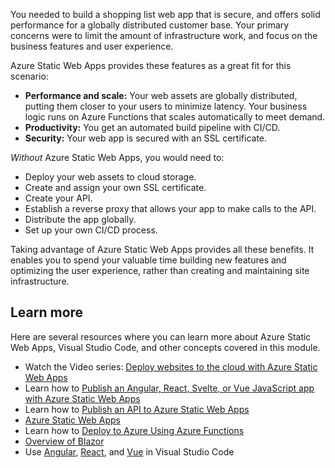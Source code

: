 You needed to build a shopping list web app that is secure, and offers solid performance for a globally distributed customer base. Your primary concerns were to limit the amount of infrastructure work, and focus on the business features and user experience.

Azure Static Web Apps provides these features as a great fit for this scenario:

- **Performance and scale:** Your web assets are globally distributed, putting them closer to your users to minimize latency. Your business logic runs on Azure Functions that scales automatically to meet demand.
- **Productivity:** You get an automated build pipeline with CI/CD.
- **Security:** Your web app is secured with an SSL certificate.

*Without* Azure Static Web Apps, you would need to:

- Deploy your web assets to cloud storage.
- Create and assign your own SSL certificate.
- Create your API.
- Establish a reverse proxy that allows your app to make calls to the API.
- Distribute the app globally.
- Set up your own CI/CD process.

Taking advantage of Azure Static Web Apps provides all these benefits. It enables you to spend your valuable time building new features and optimizing the user experience, rather than creating and maintaining site infrastructure.

## Learn more

Here are several resources where you can learn more about Azure Static Web Apps, Visual Studio Code, and other concepts covered in this module.

- Watch the Video series: [Deploy websites to the cloud with Azure Static Web Apps](https://aka.ms/azure/beginnervideos/learn/swa)
- Learn how to [Publish an Angular, React, Svelte, or Vue JavaScript app with Azure Static Web Apps](/training/modules/publish-app-service-static-web-app-api/)
- Learn how to [Publish an API to Azure Static Web Apps](/training/modules/publish-static-web-app-api-preview-url/)
- [Azure Static Web Apps](/azure/static-web-apps)
- Learn how to [Deploy to Azure Using Azure Functions](/azure/azure-functions/functions-deployment-technologies)
- [Overview of Blazor](/aspnet/core/blazor/)
- Use [Angular](https://code.visualstudio.com/docs/nodejs/angular-tutorial), [React](https://code.visualstudio.com/docs/nodejs/reactjs-tutorial), and [Vue](https://code.visualstudio.com/docs/nodejs/vuejs-tutorial) in Visual Studio Code
